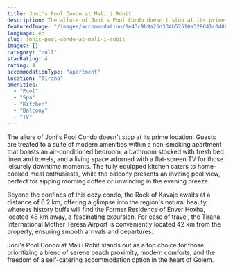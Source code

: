 ```yaml
---
title: Joni's Pool Condo at Mali i Robit
description: The allure of Joni's Pool Condo doesn't stop at its prime location. Guests are treated to a suite of modern amenities within a non-smoking apartment that boasts
featuredImage: "/images/accommodation/0e43c9b9a23d334b52510a328641c048847226bc.png"
language: en
slug: jonis-pool-condo-at-mali-i-robit
images: []
category: "null"
starRating: 4
rating: 4
accommodationType: "apartment"
location: "Tirana"
amenities:
  - "Pool"
  - "Spa"
  - "Kitchen"
  - "Balcony"
  - "TV"
---
```


The allure of Joni's Pool Condo doesn't stop at its prime location. Guests are treated to a suite of modern amenities within a non-smoking apartment that boasts an air-conditioned bedroom, a bathroom stocked with fresh bed linen and towels, and a living space adorned with a flat-screen TV for those leisurely downtime moments. The fully equipped kitchen caters to home-cooked meal enthusiasts, while the balcony presents an inviting pool view, perfect for sipping morning coffee or unwinding in the evening breeze.

Beyond the confines of this cozy condo, the Rock of Kavaje awaits at a distance of 6.2 km, offering a glimpse into the region's natural beauty, whereas history buffs will find the Former Residence of Enver Hoxha, located 48 km away, a fascinating excursion. For ease of travel, the Tirana International Mother Teresa Airport is conveniently located 42 km from the property, ensuring smooth arrivals and departures.

Joni's Pool Condo at Mali i Robit stands out as a top choice for those prioritizing a blend of serene beach proximity, modern comforts, and the freedom of a self-catering accommodation option in the heart of Golem.

